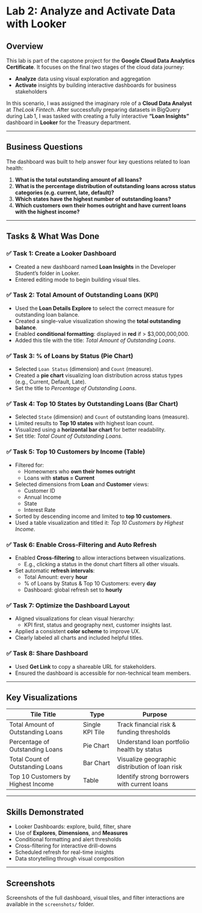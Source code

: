 # Lab 2: Analyze and Activate Data with Looker

## Overview
This lab is part of the capstone project for the **Google Cloud Data Analytics Certificate**. It focuses on the final two stages of the cloud data journey:
- **Analyze** data using visual exploration and aggregation
- **Activate** insights by building interactive dashboards for business stakeholders

In this scenario, I was assigned the imaginary role of a **Cloud Data Analyst** at *TheLook Fintech*. After successfully preparing datasets in BigQuery during Lab 1, I was tasked with creating a fully interactive **“Loan Insights”** dashboard in **Looker** for the Treasury department.

---

## Business Questions
The dashboard was built to help answer four key questions related to loan health:

1. **What is the total outstanding amount of all loans?**
2. **What is the percentage distribution of outstanding loans across status categories (e.g. current, late, default)?**
3. **Which states have the highest number of outstanding loans?**
4. **Which customers own their homes outright and have current loans with the highest income?**

---

## Tasks & What Was Done

### ✅ Task 1: Create a Looker Dashboard
- Created a new dashboard named **Loan Insights** in the Developer Student’s folder in Looker.
- Entered editing mode to begin building visual tiles.

### ✅ Task 2: Total Amount of Outstanding Loans (KPI)
- Used the **Loan Details Explore** to select the correct measure for outstanding loan balance.
- Created a single-value visualization showing the **total outstanding balance**.
- Enabled **conditional formatting**: displayed in **red** if > \$3,000,000,000.
- Added this tile with the title: *Total Amount of Outstanding Loans*.

### ✅ Task 3: % of Loans by Status (Pie Chart)
- Selected `Loan Status` (dimension) and `Count` (measure).
- Created a **pie chart** visualizing loan distribution across status types (e.g., Current, Default, Late).
- Set the title to *Percentage of Outstanding Loans*.

### ✅ Task 4: Top 10 States by Outstanding Loans (Bar Chart)
- Selected `State` (dimension) and `Count` of outstanding loans (measure).
- Limited results to **Top 10 states** with highest loan count.
- Visualized using a **horizontal bar chart** for better readability.
- Set title: *Total Count of Outstanding Loans*.

### ✅ Task 5: Top 10 Customers by Income (Table)
- Filtered for:
  - Homeowners who **own their homes outright**
  - Loans with **status = Current**
- Selected dimensions from **Loan** and **Customer** views:
  - Customer ID
  - Annual Income
  - State
  - Interest Rate
- Sorted by descending income and limited to **top 10 customers**.
- Used a table visualization and titled it: *Top 10 Customers by Highest Income*.

### ✅ Task 6: Enable Cross-Filtering and Auto Refresh
- Enabled **Cross-filtering** to allow interactions between visualizations.
  - E.g., clicking a status in the donut chart filters all other visuals.
- Set automatic **refresh intervals**:
  - Total Amount: every **hour**
  - % of Loans by Status & Top 10 Customers: every **day**
  - Dashboard: global refresh set to **hourly**

### ✅ Task 7: Optimize the Dashboard Layout
- Aligned visualizations for clean visual hierarchy:
  - KPI first, status and geography next, customer insights last.
- Applied a consistent **color scheme** to improve UX.
- Clearly labeled all charts and included helpful titles.

### ✅ Task 8: Share Dashboard
- Used **Get Link** to copy a shareable URL for stakeholders.
- Ensured the dashboard is accessible for non-technical team members.

---

## Key Visualizations
| Tile Title                            | Type             | Purpose                                         |
|--------------------------------------|------------------|-------------------------------------------------|
| Total Amount of Outstanding Loans    | Single KPI Tile  | Track financial risk & funding thresholds       |
| Percentage of Outstanding Loans      | Pie Chart      | Understand loan portfolio health by status      |
| Total Count of Outstanding Loans     | Bar Chart        | Visualize geographic distribution of loan risk  |
| Top 10 Customers by Highest Income   | Table            | Identify strong borrowers with current loans    |

---

## Skills Demonstrated
- Looker Dashboards: explore, build, filter, share
- Use of **Explores**, **Dimensions**, and **Measures**
- Conditional formatting and alert thresholds
- Cross-filtering for interactive drill-downs
- Scheduled refresh for real-time insights
- Data storytelling through visual composition

---

## Screenshots
Screenshots of the full dashboard, visual tiles, and filter interactions are available in the `screenshots/` folder.